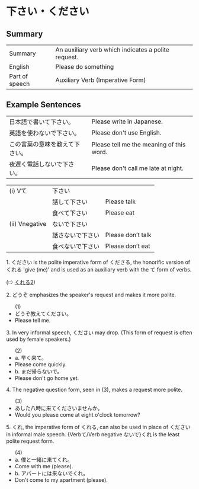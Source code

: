 # 下さい・ください

## Summary

<table><tr>   <td>Summary</td>   <td>An auxiliary verb which indicates a polite request.</td></tr><tr>   <td>English</td>   <td>Please do something</td></tr><tr>   <td>Part of speech</td>   <td>Auxiliary Verb (Imperative Form)</td></tr></table>

## Example Sentences

<table><tr>   <td>日本語で書いて下さい。</td>   <td>Please write in Japanese.</td></tr><tr>   <td>英語を使わないで下さい。</td>   <td>Please don't use English.</td></tr><tr>   <td>この言葉の意味を教えて下さい。</td>   <td>Please tell me the meaning of this word.</td></tr><tr>   <td>夜遅く電話しないで下さい。</td>   <td>Please don't call me late at night.</td></tr></table>

<table class="table"> <tbody><tr class="tr head"> <td class="td"><span class="numbers">(i)</span> <span> <span class="bold">Vて</span></span></td> <td class="td"><span class="concept">下さい</span> </td> <td class="td"><span>&nbsp;</span></td> </tr> <tr class="tr"> <td class="td"><span>&nbsp;</span></td> <td class="td"><span>話して<span class="concept">下さい</span></span> </td> <td class="td"><span>Please talk</span></td> </tr> <tr class="tr"> <td class="td"><span>&nbsp;</span></td> <td class="td"><span>食べて<span class="concept">下さい</span></span> </td> <td class="td"><span>Please eat</span></td> </tr> <tr class="tr head"> <td class="td"><span class="numbers">(ii)</span> <span> <span class="bold">Vnegative</span></span></td> <td class="td"><span class="concept">ないで下さい</span> </td> <td class="td"><span>&nbsp;</span></td> </tr> <tr class="tr"> <td class="td"><span>&nbsp;</span></td> <td class="td"><span>話さ<span class="concept">ないで下さい</span></span> </td> <td class="td"><span>Please don’t talk</span></td> </tr> <tr class="tr"> <td class="td"><span>&nbsp;</span></td> <td class="td"><span>食べ<span class="concept">ないで下さい</span></span> </td> <td class="td"><span>Please don’t eat</span></td> </tr></tbody></table>

<p>1. <span class="cloze">ください</span> is the polite imperative form of <span class="cloze">くださる</span>, the honorific version of くれる 'give (me)' and is used as an auxiliary verb with the て form of verbs.</p>  <p>(⇨ <a href="#㊦ 呉れる・くれる (2)">くれる2</a>)</p>  <p>2. どうぞ emphasizes the speaker's request and makes it more polite.</p>  <ul>(1) <li>どうぞ教えて<span class="cloze">ください</span>。</li> <li>Please tell me.</li> </ul>  <p>3. In very informal speech, <span class="cloze">ください</span> may drop. (This form of request is often used by female speakers.)</p>  <ul>(2) <li>a. 早く来て。</li> <li>Please come quickly.</li> <div class="divide"></div> <li>b. まだ帰らないで。</li> <li>Please don't go home yet.</li> </ul>  <p>4. The negative question form, seen in (3), makes a request more polite.</p>  <ul>(3) <li>あした八時に来て<span class="cloze">くださいません</span>か。</li> <li>Would you please come at eight o'clock tomorrow?</li> </ul>  <p>5. くれ, the imperative form of くれる, can also be used in place of <span class="cloze">ください</span> in informal male speech. {Verbて/Verb negative ないで}くれ is the least polite request form.</p>  <ul>(4) <li>a. 僕と一緒に来てくれ。</li> <li>Come with me (please).</li> <div class="divide"></div> <li>b. アパートには来ないでくれ。</li> <li>Don't come to my apartment (please).</li> </ul>

